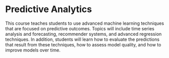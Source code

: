 # Predictive Analytics

This course teaches students to use advanced machine learning techniques that are focused on predictive outcomes. 
Topics will include time series analysis and forecasting, recommender systems, and advanced regression techniques. 
In addition, students will learn how to evaluate the predictions that result from these techniques, how to assess model quality, 
and how to improve models over time.
